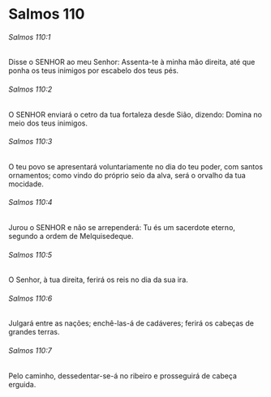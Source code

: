 # Salmos 110

###### Salmos 110:1

Disse o SENHOR ao meu Senhor: Assenta-te à minha mão direita, até que ponha os teus inimigos por escabelo dos teus pés.

###### Salmos 110:2

O SENHOR enviará o cetro da tua fortaleza desde Sião, dizendo: Domina no meio dos teus inimigos.

###### Salmos 110:3

O teu povo se apresentará voluntariamente no dia do teu poder, com santos ornamentos; como vindo do próprio seio da alva, será o orvalho da tua mocidade.

###### Salmos 110:4

Jurou o SENHOR e não se arrependerá: Tu és um sacerdote eterno, segundo a ordem de Melquisedeque.

###### Salmos 110:5

O Senhor, à tua direita, ferirá os reis no dia da sua ira.

###### Salmos 110:6

Julgará entre as nações; enchê-las-á de cadáveres; ferirá os cabeças de grandes terras.

###### Salmos 110:7

Pelo caminho, dessedentar-se-á no ribeiro e prosseguirá de cabeça erguida.

